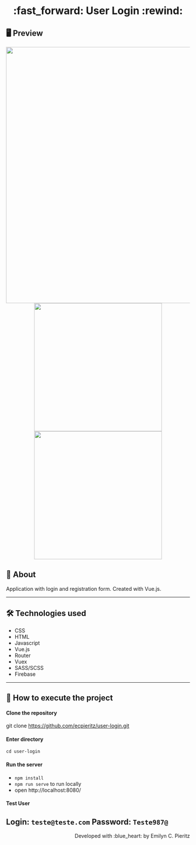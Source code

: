 <h1 align = "center"> :fast_forward: User Login :rewind: </h1>

## 🖥 Preview
<p align = "center">
  <img src = "x" width = "700" height = "auto">
  <img src = "x" width = "350" height = "auto">
  <img src = "x" width = "350" height = "auto">
</p>

## 📖 About
<p>Application with login and registration form. Created with Vue.js.</p>

---

## 🛠 Technologies used
- CSS
- HTML
- Javascript
- Vue.js
- Router
- Vuex
- SASS/SCSS
- Firebase

---


## 🚀 How to execute the project
#### Clone the repository
git clone https://github.com/ecpieritz/user-login.git

#### Enter directory
`cd user-login`

#### Run the server
- `npm install`
- `npm run serve` to run locally
- open http://localhost:8080/ 

#### Test User
Login: `teste@teste.com`
Password: `Teste987@`
---
<p align = "right">Developed with :blue_heart: by Emilyn C. Pieritz</p>
